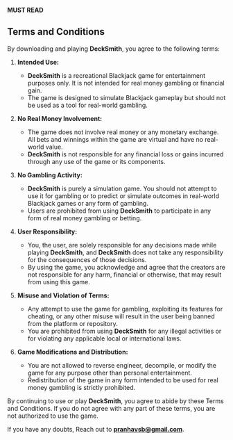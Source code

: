 **MUST READ**
## **Terms and Conditions**

By downloading and playing **DeckSmith**, you agree to the following terms:

1. **Intended Use:**
   - **DeckSmith** is a recreational Blackjack game for entertainment purposes only. It is not intended for real money gambling or financial gain.
   - The game is designed to simulate Blackjack gameplay but should not be used as a tool for real-world gambling.

2. **No Real Money Involvement:**
   - The game does not involve real money or any monetary exchange. All bets and winnings within the game are virtual and have no real-world value.
   - **DeckSmith** is not responsible for any financial loss or gains incurred through any use of the game or its components.

3. **No Gambling Activity:**
   - **DeckSmith** is purely a simulation game. You should not attempt to use it for gambling or to predict or simulate outcomes in real-world Blackjack games or any form of gambling.
   - Users are prohibited from using **DeckSmith** to participate in any form of real money gambling or betting.

4. **User Responsibility:**
   - You, the user, are solely responsible for any decisions made while playing **DeckSmith**, and **DeckSmith** does not take any responsibility for the consequences of those decisions.
   - By using the game, you acknowledge and agree that the creators are not responsible for any harm, financial or otherwise, that may result from using this game.

5. **Misuse and Violation of Terms:**
   - Any attempt to use the game for gambling, exploiting its features for cheating, or any other misuse will result in the user being banned from the platform or repository.
   - You are prohibited from using **DeckSmith** for any illegal activities or for violating any applicable local or international laws.

6. **Game Modifications and Distribution:**
   - You are not allowed to reverse engineer, decompile, or modify the game for any purpose other than personal entertainment.
   - Redistribution of the game in any form intended to be used for real money gambling is strictly prohibited.

By continuing to use or play **DeckSmith**, you agree to abide by these Terms and Conditions. If you do not agree with any part of these terms, you are not authorized to use the game.

If you have any doubts, Reach out to **pranhavsb@gmail.com**.
